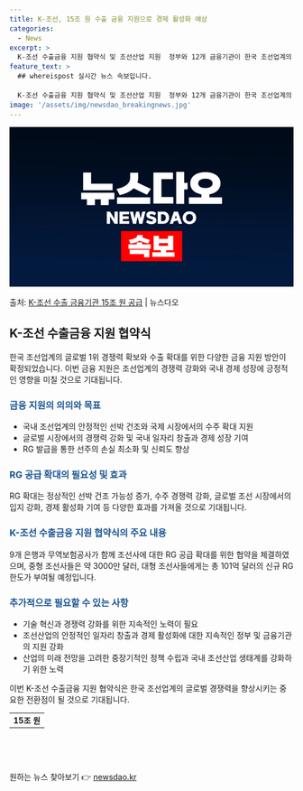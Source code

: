 ```yaml
---
title: K-조선, 15조 원 수출 금융 지원으로 경제 활성화 예상
categories:
  - News
excerpt: >
  K-조선 수출금융 지원 협약식 및 조선산업 지원  정부와 12개 금융기관이 한국 조선업계의 글로벌 1위 경쟁…
feature_text: >
  ## whereispost 실시간 뉴스 속보입니다.

  K-조선 수출금융 지원 협약식 및 조선산업 지원  정부와 12개 금융기관이 한국 조선업계의 글로벌 1위 경쟁…
image: '/assets/img/newsdao_breakingnews.jpg'
---
```


![뉴스다오 속보](/assets/img/newsdao_breakingnews.jpg)

<p>출처: <a href="https://newsdao.kr/4271" rel="dofollow">K-조선 수출 금융기관 15조 원 공급</a> | 뉴스다오</p>

<h2 data-ke-size="size26">K-조선 수출금융 지원 협약식</h2>
<p data-ke-size="size16">한국 조선업계의 글로벌 1위 경쟁력 확보와 수출 확대를 위한 다양한 금융 지원 방안이 확정되었습니다. 이번 금융 지원은 조선업계의 경쟁력 강화와 국내 경제 성장에 긍정적인 영향을 미칠 것으로 기대됩니다.</p>

<h3><b><span style="color: #1a5490;">금융 지원의 의의와 목표</span></b></h3>
<ul>
    <li>국내 조선업계의 안정적인 선박 건조와 국제 시장에서의 수주 확대 지원</li>
    <li>글로벌 시장에서의 경쟁력 강화 및 국내 일자리 창출과 경제 성장 기여</li>
    <li>RG 발급을 통한 선주의 손실 최소화 및 신뢰도 향상</li>
</ul>

<h3><b><span style="color: #1a5490;">RG 공급 확대의 필요성 및 효과</span></b></h3>
<p data-ke-size="size16">RG 확대는 정상적인 선박 건조 가능성 증가, 수주 경쟁력 강화, 글로벌 조선 시장에서의 입지 강화, 경제 활성화 기여 등 다양한 효과를 가져올 것으로 기대됩니다.</p>

<h3><b><span style="color: #1a5490;">K-조선 수출금융 지원 협약식의 주요 내용</span></b></h3>
<p data-ke-size="size16">9개 은행과 무역보험공사가 함께 조선사에 대한 RG 공급 확대를 위한 협약을 체결하였으며, 중형 조선사들은 약 3000만 달러, 대형 조선사들에게는 총 101억 달러의 신규 RG 한도가 부여될 예정입니다.</p>

<h3><b><span style="color: #1a5490;">추가적으로 필요할 수 있는 사항</span></b></h3>
<ul>
    <li>기술 혁신과 경쟁력 강화를 위한 지속적인 노력이 필요</li>
    <li>조선산업의 안정적인 일자리 창출과 경제 활성화에 대한 지속적인 정부 및 금융기관의 지원 강화</li>
    <li>산업의 미래 전망을 고려한 중장기적인 정책 수립과 국내 조선산업 생태계를 강화하기 위한 노력</li>
</ul>

<p data-ke-size="size16">이번 K-조선 수출금융 지원 협약식은 한국 조선업계의 글로벌 경쟁력을 향상시키는 중요한 전환점이 될 것으로 기대됩니다.</p>

<table>
    <tr>
        <td style="text-align: center; height: 17px;"><b>15조 원</b></td>
    </tr>
</table>

<p data-ke-size="size16">&nbsp;</p>
<p data-ke-size="size16">&nbsp;</p> 

원하는 뉴스 찾아보기 👉 <a href="https://newsdao.kr" rel="dofollow">newsdao.kr</a>



